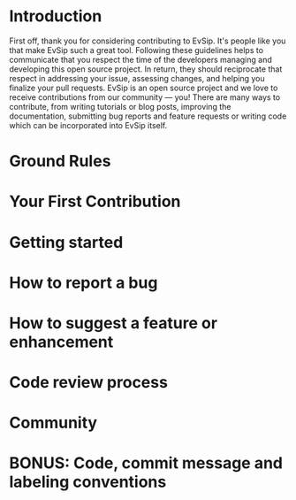 # Introduction

First off, thank you for considering contributing to EvSip. It's people like you that make EvSip such a great tool.
Following these guidelines helps to communicate that you respect the time of the developers managing and developing this open source project. In return, they should reciprocate that respect in addressing your issue, assessing changes, and helping you finalize your pull requests.
EvSip is an open source project and we love to receive contributions from our community — you! There are many ways to contribute, from writing tutorials or blog posts, improving the documentation, submitting bug reports and feature requests or writing code which can be incorporated into EvSip itself.

# Ground Rules

# Your First Contribution

# Getting started

# How to report a bug

# How to suggest a feature or enhancement

# Code review process

# Community

# BONUS: Code, commit message and labeling conventions
